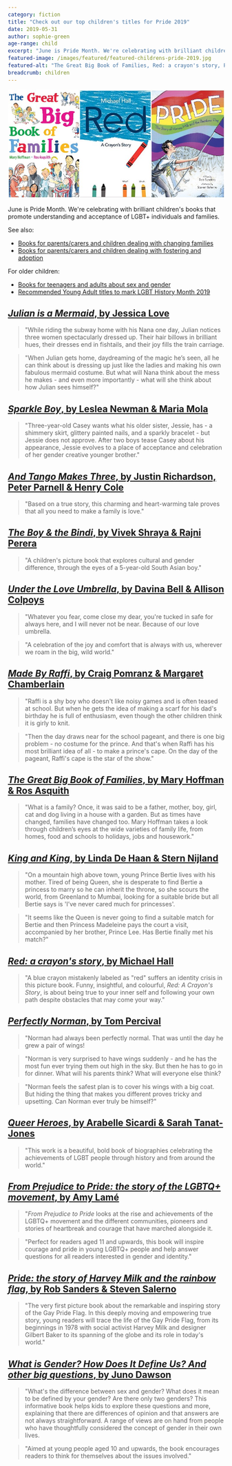 ```yaml
---
category: fiction
title: "Check out our top children's titles for Pride 2019"
date: 2019-05-31
author: sophie-green
age-range: child
excerpt: "June is Pride Month. We're celebrating with brilliant children's books that promote understanding and acceptance of LGBT+ individuals and families."
featured-image: /images/featured/featured-childrens-pride-2019.jpg
featured-alt: "The Great Big Book of Families, Red: a crayon's story, Pride: the story of Harvey Milk and the rainbow flag"
breadcrumb: children
---
```


![The Great Big Book of Families, Red: a crayon's story, Pride: the story of Harvey Milk and the rainbow flag](/images/featured/featured-childrens-pride-2019.jpg)

June is Pride Month. We're celebrating with brilliant children's books that promote understanding and acceptance of LGBT+ individuals and families.

See also:

* [Books for parents/carers and children dealing with changing families](/parents-carers-and-children/parenting-advice-books-to-help-with-raising-a-family/child-family-problems/changing-families/)
* [Books for parents/carers and children dealing with fostering and adoption](/parents-carers-and-children/parenting-advice-books-to-help-with-raising-a-family/child-family-problems/fostering-and-adoption/)

For older children:

* [Books for teenagers and adults about sex and gender](/parents-carers-and-children/parenting-advice-books-to-help-with-raising-a-family/child-family-problems/ya-sex-gender/)
* [Recommended Young Adult titles to mark LGBT History Month 2019](/new-suggestions/young-adult/lgbt-history-month-2019/)

## [<cite>Julian is a Mermaid</cite>, by Jessica Love](https://suffolk.spydus.co.uk/cgi-bin/spydus.exe/ENQ/OPAC/BIBENQ?BRN=2522486)

> "While riding the subway home with his Nana one day, Julian notices three women spectacularly dressed up. Their hair billows in brilliant hues, their dresses end in fishtails, and their joy fills the train carriage.

> "When Julian gets home, daydreaming of the magic he’s seen, all he can think about is dressing up just like the ladies and making his own fabulous mermaid costume. But what will Nana think about the mess he makes - and even more importantly - what will she think about how Julian sees himself?"

## [<cite>Sparkle Boy</cite>, by Leslea Newman & Maria Mola](https://suffolk.spydus.co.uk/cgi-bin/spydus.exe/ENQ/OPAC/BIBENQ?BRN=2510100)

> "Three-year-old Casey wants what his older sister, Jessie, has - a shimmery skirt, glittery painted nails, and a sparkly bracelet - but Jessie does not approve. After two boys tease Casey about his appearance, Jessie evolves to a place of acceptance and celebration of her gender creative younger brother."

## [<cite>And Tango Makes Three</cite>, by Justin Richardson, Peter Parnell & Henry Cole](https://suffolk.spydus.co.uk/cgi-bin/spydus.exe/ENQ/OPAC/BIBENQ?BRN=1086837)

> "Based on a true story, this charming and heart-warming tale proves that all you need to make a family is love."

## [<cite>The Boy & the Bindi</cite>, by Vivek Shraya & Rajni Perera](https://suffolk.spydus.co.uk/cgi-bin/spydus.exe/ENQ/OPAC/BIBENQ?BRN=2127037)

> "A children's picture book that explores cultural and gender difference, through the eyes of a 5-year-old South Asian boy."

## [<cite>Under the Love Umbrella</cite>, by Davina Bell & Allison Colpoys](https://suffolk.spydus.co.uk/cgi-bin/spydus.exe/ENQ/OPAC/BIBENQ?BRN=2355351)

> "Whatever you fear, come close my dear, you're tucked in safe for always here, and I will never not be near. Because of our love umbrella.

> "A celebration of the joy and comfort that is always with us, wherever we roam in the big, wild world."

## [<cite>Made By Raffi</cite>, by Craig Pomranz & Margaret Chamberlain](https://suffolk.spydus.co.uk/cgi-bin/spydus.exe/ENQ/OPAC/BIBENQ?BRN=1708871)

> "Raffi is a shy boy who doesn't like noisy games and is often teased at school. But when he gets the idea of making a scarf for his dad's birthday he is full of enthusiasm, even though the other children think it is girly to knit.

> "Then the day draws near for the school pageant, and there is one big problem - no costume for the prince. And that's when Raffi has his most brilliant idea of all - to make a prince's cape. On the day of the pageant, Raffi's cape is the star of the show."

## [<cite>The Great Big Book of Families</cite>, by Mary Hoffman & Ros Asquith](https://suffolk.spydus.co.uk/cgi-bin/spydus.exe/ENQ/OPAC/BIBENQ?BRN=1726812)

> "What is a family? Once, it was said to be a father, mother, boy, girl, cat and dog living in a house with a garden. But as times have changed, families have changed too. Mary Hoffman takes a look through children’s eyes at the wide varieties of family life, from homes, food and schools to holidays, jobs and housework."

## [<cite>King and King</cite>, by Linda De Haan & Stern Nijland](https://suffolk.spydus.co.uk/cgi-bin/spydus.exe/ENQ/OPAC/BIBENQ?BRN=1086812)

> "On a mountain high above town, young Prince Bertie lives with his mother. Tired of being Queen, she is desperate to find Bertie a princess to marry so he can inherit the throne, so she scours the world, from Greenland to Mumbai, looking for a suitable bride but all Bertie says is 'I’ve never cared much for princesses'.

> "It seems like the Queen is never going to find a suitable match for Bertie and then Princess Madeleine pays the court a visit, accompanied by her brother, Prince Lee. Has Bertie finally met his match?"

## [<cite>Red: a crayon's story</cite>, by Michael Hall](https://suffolk.spydus.co.uk/cgi-bin/spydus.exe/ENQ/OPAC/BIBENQ?BRN=2303077)

> "A blue crayon mistakenly labeled as "red" suffers an identity crisis in this picture book. Funny, insightful, and colourful, <cite>Red: A Crayon's Story</cite>, is about being true to your inner self and following your own path despite obstacles that may come your way."

## [<cite>Perfectly Norman</cite>, by Tom Percival](https://suffolk.spydus.co.uk/cgi-bin/spydus.exe/ENQ/OPAC/BIBENQ?BRN=2186839)

> "Norman had always been perfectly normal. That was until the day he grew a pair of wings!

> "Norman is very surprised to have wings suddenly - and he has the most fun ever trying them out high in the sky. But then he has to go in for dinner. What will his parents think? What will everyone else think?

> "Norman feels the safest plan is to cover his wings with a big coat. But hiding the thing that makes you different proves tricky and upsetting. Can Norman ever truly be himself?"

## [<cite>Queer Heroes</cite>, by Arabelle Sicardi & Sarah Tanat-Jones](https://suffolk.spydus.co.uk/cgi-bin/spydus.exe/ENQ/OPAC/BIBENQ?BRN=2548330)

> "This work is a beautiful, bold book of biographies celebrating the achievements of LGBT people through history and from around the world."

## [<cite>From Prejudice to Pride: the story of the LGBTQ+ movement</cite>, by Amy Lamé](https://suffolk.spydus.co.uk/cgi-bin/spydus.exe/ENQ/OPAC/BIBENQ?BRN=2158023)

> "<cite>From Prejudice to Pride</cite> looks at the rise and achievements of the LGBTQ+ movement and the different communities, pioneers and stories of heartbreak and courage that have marched alongside it.

> "Perfect for readers aged 11 and upwards, this book will inspire courage and pride in young LGBTQ+ people and help answer questions for all readers interested in gender and identity."

## [<cite>Pride: the story of Harvey Milk and the rainbow flag</cite>, by Rob Sanders & Steven Salerno](https://suffolk.spydus.co.uk/cgi-bin/spydus.exe/ENQ/OPAC/BIBENQ?BRN=2398760)

> "The very first picture book about the remarkable and inspiring story of the Gay Pride Flag. In this deeply moving and empowering true story, young readers will trace the life of the Gay Pride Flag, from its beginnings in 1978 with social activist Harvey Milk and designer Gilbert Baker to its spanning of the globe and its role in today's world."

## [<cite>What is Gender? How Does It Define Us? And other big questions</cite>, by Juno Dawson](https://suffolk.spydus.co.uk/cgi-bin/spydus.exe/ENQ/OPAC/BIBENQ?BRN=2466341)

> "What's the difference between sex and gender? What does it mean to be defined by your gender? Are there only two genders? This informative book helps kids to explore these questions and more, explaining that there are differences of opinion and that answers are not always straightforward. A range of views are on hand from people who have thoughtfully considered the concept of gender in their own lives.

> "Aimed at young people aged 10 and upwards, the book encourages readers to think for themselves about the issues involved."
